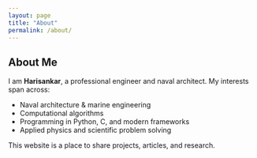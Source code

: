 ```yaml
---
layout: page
title: "About"
permalink: /about/
---
```


## About Me

I am **Harisankar**, a professional engineer and naval architect.
My interests span across:

- Naval architecture & marine engineering
- Computational algorithms
- Programming in Python, C, and modern frameworks
- Applied physics and scientific problem solving

This website is a place to share projects, articles, and research.
